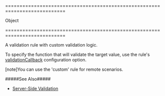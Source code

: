 <!--**
/*-------------------------------------------
    Auto-generated file. Do not modify.
-------------------------------------------

**-->
===========================================================================
<!--type-->Object<!--/type-->
===========================================================================

<!--shortDescription-->
A validation rule with custom validation logic.
<!--/shortDescription-->

<!--fullDescription-->
To specify the function that will validate the target value, use the rule's [validationCallback](/Documentation/ApiReference/UI_Widgets/dxValidator/Validation_Rules/CustomRule/#validationCallback) configuration option.

[note]You can use the 'custom' rule for remote scenarios. 

#####See Also#####
- [Server-Side Validation](/Documentation/Guide/Widgets/Common/UI_Widgets/Data_Validation/#Server-Side_Validation)

<!--/fullDescription-->